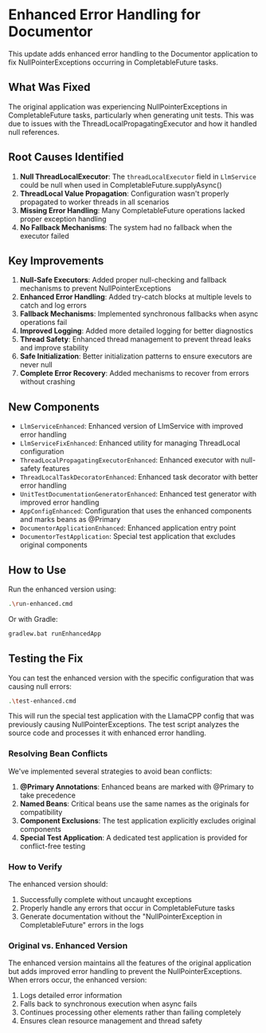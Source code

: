 # Enhanced Error Handling for Documentor

This update adds enhanced error handling to the Documentor application to fix NullPointerExceptions occurring in CompletableFuture tasks.

## What Was Fixed

The original application was experiencing NullPointerExceptions in CompletableFuture tasks, particularly when generating unit tests. This was due to issues with the ThreadLocalPropagatingExecutor and how it handled null references.

## Root Causes Identified

1. **Null ThreadLocalExecutor**: The `threadLocalExecutor` field in `LlmService` could be null when used in CompletableFuture.supplyAsync()
2. **ThreadLocal Value Propagation**: Configuration wasn't properly propagated to worker threads in all scenarios
3. **Missing Error Handling**: Many CompletableFuture operations lacked proper exception handling
4. **No Fallback Mechanisms**: The system had no fallback when the executor failed

## Key Improvements

1. **Null-Safe Executors**: Added proper null-checking and fallback mechanisms to prevent NullPointerExceptions
2. **Enhanced Error Handling**: Added try-catch blocks at multiple levels to catch and log errors
3. **Fallback Mechanisms**: Implemented synchronous fallbacks when async operations fail
4. **Improved Logging**: Added more detailed logging for better diagnostics
5. **Thread Safety**: Enhanced thread management to prevent thread leaks and improve stability
6. **Safe Initialization**: Better initialization patterns to ensure executors are never null
7. **Complete Error Recovery**: Added mechanisms to recover from errors without crashing

## New Components

- `LlmServiceEnhanced`: Enhanced version of LlmService with improved error handling
- `LlmServiceFixEnhanced`: Enhanced utility for managing ThreadLocal configuration
- `ThreadLocalPropagatingExecutorEnhanced`: Enhanced executor with null-safety features
- `ThreadLocalTaskDecoratorEnhanced`: Enhanced task decorator with better error handling
- `UnitTestDocumentationGeneratorEnhanced`: Enhanced test generator with improved error handling
- `AppConfigEnhanced`: Configuration that uses the enhanced components and marks beans as @Primary
- `DocumentorApplicationEnhanced`: Enhanced application entry point
- `DocumentorTestApplication`: Special test application that excludes original components

## How to Use

Run the enhanced version using:

```bash
.\run-enhanced.cmd
```

Or with Gradle:

```bash
gradlew.bat runEnhancedApp
```

## Testing the Fix

You can test the enhanced version with the specific configuration that was causing null errors:

```bash
.\test-enhanced.cmd
```

This will run the special test application with the LlamaCPP config that was previously causing NullPointerExceptions. The test script analyzes the source code and processes it with enhanced error handling.

### Resolving Bean Conflicts

We've implemented several strategies to avoid bean conflicts:

1. **@Primary Annotations**: Enhanced beans are marked with @Primary to take precedence
2. **Named Beans**: Critical beans use the same names as the originals for compatibility
3. **Component Exclusions**: The test application explicitly excludes original components
4. **Special Test Application**: A dedicated test application is provided for conflict-free testing

### How to Verify

The enhanced version should:

1. Successfully complete without uncaught exceptions
2. Properly handle any errors that occur in CompletableFuture tasks
3. Generate documentation without the "NullPointerException in CompletableFuture" errors in the logs

### Original vs. Enhanced Version

The enhanced version maintains all the features of the original application but adds improved error handling to prevent the NullPointerExceptions. When errors occur, the enhanced version:

1. Logs detailed error information
2. Falls back to synchronous execution when async fails
3. Continues processing other elements rather than failing completely
4. Ensures clean resource management and thread safety
